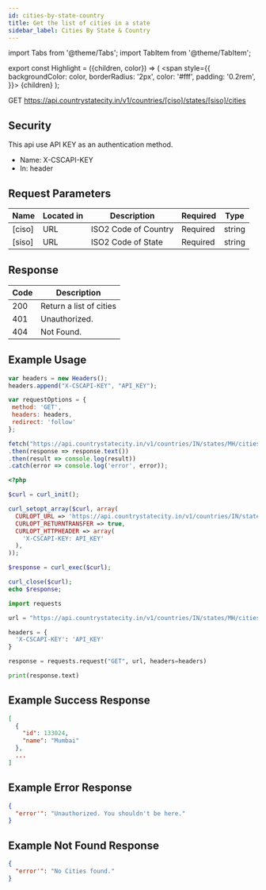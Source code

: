 ```yaml
---
id: cities-by-state-country
title: Get the list of cities in a state
sidebar_label: Cities By State & Country
---
```


import Tabs from '@theme/Tabs';
import TabItem from '@theme/TabItem';

export const Highlight = ({children, color}) => (
  <span
    style={{
      backgroundColor: color,
      borderRadius: '2px',
      color: '#fff',
      padding: '0.2rem',
    }}>
    {children}
  </span>
);

<Highlight color="#25c2a0">GET</Highlight> https://api.countrystatecity.in/v1/countries/[ciso]/states/[siso]/cities

## Security
This api use API KEY as an authentication method.
* Name: <Highlight color="#1877F2">X-CSCAPI-KEY</Highlight>
* In: header

## Request Parameters
| Name | Located in | Description | Required | Type |
| ---- | ---------- | ----------- | -------- | ---- |
| [ciso] | URL | ISO2 Code of Country | <Highlight color="#d73232">Required</Highlight> | string |
| [siso] | URL | ISO2 Code of State | <Highlight color="#d73232">Required</Highlight> | string |

## Response
| Code | Description |
| ---- | ----------- |
| 200 | Return a list of cities |
| 401 | Unauthorized. |
| 404 | Not Found. |

## Example Usage
<Tabs>
  <TabItem value="js" label="Javascript" default>

   ```jsx title="countries-states-cities.js"
var headers = new Headers();
headers.append("X-CSCAPI-KEY", "API_KEY");

var requestOptions = {
    method: 'GET',
    headers: headers,
    redirect: 'follow'
};

fetch("https://api.countrystatecity.in/v1/countries/IN/states/MH/cities", requestOptions)
  .then(response => response.text())
  .then(result => console.log(result))
  .catch(error => console.log('error', error));
```

  </TabItem>

  <TabItem value="php" label="PHP">

```php title="countries-states-cities.php"
<?php

$curl = curl_init();

curl_setopt_array($curl, array(
  CURLOPT_URL => 'https://api.countrystatecity.in/v1/countries/IN/states/MH/cities',
  CURLOPT_RETURNTRANSFER => true,
  CURLOPT_HTTPHEADER => array(
    'X-CSCAPI-KEY: API_KEY'
  ),
));

$response = curl_exec($curl);

curl_close($curl);
echo $response;
```

  </TabItem>

  <TabItem value="py" label="Python">

```py title="countries-states-cities.py"
import requests

url = "https://api.countrystatecity.in/v1/countries/IN/states/MH/cities"

headers = {
  'X-CSCAPI-KEY': 'API_KEY'
}

response = requests.request("GET", url, headers=headers)

print(response.text)
```

  </TabItem>
</Tabs>


## Example Success Response
```json
[
  {
    "id": 133024,
    "name": "Mumbai"
  },
  ...
]
```

## Example Error Response
```json
{
  "error'": "Unauthorized. You shouldn't be here."
}
```

## Example Not Found Response
```json
{
  "error'": "No Cities found."
}
```
